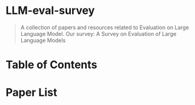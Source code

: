 # LLM-eval-survey
> A collection of papers and resources related to Evaluation on Large Language Model.
> Our survey: A Survey on Evaluation of Large Language Models
# Table of Contents
# Paper List
